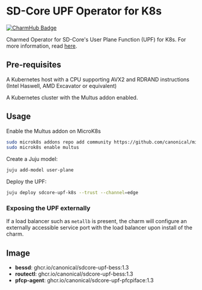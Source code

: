 # SD-Core UPF Operator for K8s
[![CharmHub Badge](https://charmhub.io/sdcore-upf-k8s/badge.svg)](https://charmhub.io/sdcore-upf-k8s)

Charmed Operator for SD-Core's User Plane Function (UPF) for K8s. For more information, read [here](https://github.com/omec-project/upf).

## Pre-requisites

A Kubernetes host with a CPU supporting AVX2 and RDRAND instructions (Intel Haswell, AMD Excavator or equivalent)

A Kubernetes cluster with the Multus addon enabled.

## Usage

Enable the Multus addon on MicroK8s

```bash
sudo microk8s addons repo add community https://github.com/canonical/microk8s-community-addons --reference feat/strict-fix-multus
sudo microk8s enable multus
```

Create a Juju model:

```bash
juju add-model user-plane
```

Deploy the UPF:

```bash
juju deploy sdcore-upf-k8s --trust --channel=edge
```

### Exposing the UPF externally

If a load balancer such as `metallb` is present, the charm will configure an externally accessible service port with the load balancer upon install of the charm.

## Image

- **bessd**: ghcr.io/canonical/sdcore-upf-bess:1.3
- **routectl**: ghcr.io/canonical/sdcore-upf-bess:1.3
- **pfcp-agent**: ghcr.io/canonical/sdcore-upf-pfcpiface:1.3
